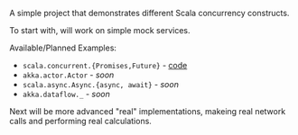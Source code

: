 A simple project that demonstrates different Scala concurrency constructs.

To start with, will work on simple mock services.

Available/Planned Examples:
* `scala.concurrent.{Promises,Future}` - [code](https://github.com/slevine/concurrency-scratchpad/blob/master/src/main/scala/promises/SimplePromises.scala)
* `akka.actor.Actor` - _soon_
* `scala.async.Async.{async, await}` - _soon_
* `akka.dataflow._` - _soon_

Next will be more advanced "real" implementations, makeing real network calls and performing real calculations.

